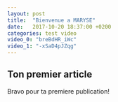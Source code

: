 ```yaml
---
layout: post
title:  "Bienvenue a MARYSE"
date:   2017-10-20 18:37:00 +0200
categories: test video
video_0: "breBdHR_iWc"
video_1: "-xSaD4pJZqg"
---
```

## Ton premier article

Bravo pour ta premiere publication!

